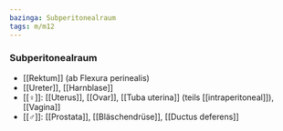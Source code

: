 ```yaml
---
bazinga: Subperitonealraum
tags: m/m12
---
```

### Subperitonealraum
- [[Rektum]] (ab Flexura perinealis)
- [[Ureter]], [[Harnblase]]
- [[♀]]: [[Uterus]], [[Ovar]], [[Tuba uterina]] (teils [[intraperitoneal]]), [[Vagina]]
- [[♂]]: [[Prostata]], [[Bläschendrüse]], [[Ductus deferens]]